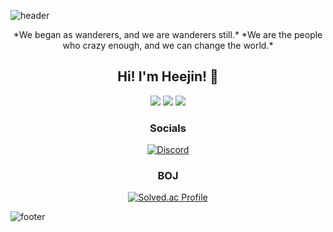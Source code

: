 <!-- Header -->
![header](https://capsule-render.vercel.app/api?type=waving&color=0:0FB4FF,100:0FB4FF&height=200&section=header&text=Heejin's%20GitHub&desc=&fontColor=FFFFFF&animation=twinkling&fontSize=60&fontAlignY=35&descAlign=60&descAlignY=50)

<div align="center">
  *We began as wanderers, and we are wanderers still.*  
  *We are the people who crazy enough, and we can change the world.*
  
  <!-- Greetings -->
  ## Hi! I'm Heejin! 🙂
  <p>
    <img src="https://img.shields.io/badge/C++-00599C?style=for-the-badge&logo=C%2B%2B&logoColor=white">
    <img src="https://img.shields.io/badge/C%23-512BD4?style=for-the-badge&logo=Csharp&logoColor=white">
    <img src="https://img.shields.io/badge/Unity-000000?style=for-the-badge&logo=Unity&logoColor=white">
  </p>
  
  ### Socials
  [![Discord](https://img.shields.io/badge/Discord-5865F2?style=for-the-badge&logo=discord&logoColor=white)](https://discordapp.com/users/352857485104775179)
  
  ### BOJ
  [![Solved.ac Profile](http://mazassumnida.wtf/api/mini/generate_badge?boj=hjlee6824)](https://solved.ac/profile/hjlee6824)
</div>

<!-- Footer -->
![footer](https://capsule-render.vercel.app/api?type=waving&color=0:0FB4FF,100:0FB4FF&height=150&section=footer&text=Do%20your%20best!&fontColor=FFFFFF&fontSize=30&fontAlignY=70)
